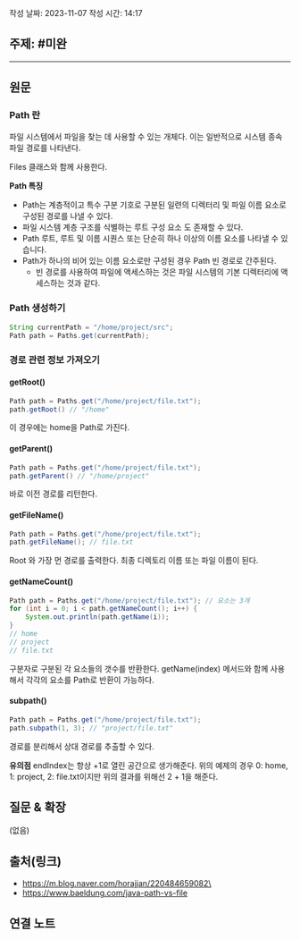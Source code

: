 작성 날짜: 2023-11-07
작성 시간: 14:17

## 주제: #미완

----
## 원문

### Path 란
파일 시스템에서 파일을 찾는 데 사용할 수 있는 개체다. 이는 일반적으로 시스템 종속 파일 경로를 나타낸다.

Files 클래스와 함께 사용한다.

**Path 특징**
- Path는 계층적이고 특수 구분 기호로 구분된 일련의 디렉터리 및 파일 이름 요소로 구성된 경로를 나낼 수 있다.
- 파일 시스템 계층 구조를 식별하는 루트 구성 요소 도 존재할 수 있다.
- Path 루트, 루트 및 이름 시퀀스 또는 단순히 하나 이상의 이름 요소를 나타낼 수 있습니다.
- Path가 하나의 비어 있는 이름 요소로만 구성된 경우 Path 빈 경로로 간주된다.
	- 빈 경로를 사용하여 파일에 액세스하는 것은 파일 시스템의 기본 디렉터리에 액세스하는 것과 같다.

### Path 생성하기

```java
String currentPath = "/home/project/src";
Path path = Paths.get(currentPath);
```


### 경로 관련 정보 가져오기

#### getRoot()

```java
Path path = Paths.get("/home/project/file.txt");
path.getRoot() // "/home"
```

이 경우에는 home을 Path로 가진다.

#### getParent()

```java
Path path = Paths.get("/home/project/file.txt");
path.getParent() // "/home/project"
```
바로 이전 경로를 리턴한다. 


#### getFileName()

```java
Path path = Paths.get("/home/project/file.txt");
path.getFileName(); // file.txt
```

Root 와 가장 먼 경로를 출력한다. 최종 디렉토리 이름 또는 파일 이름이 된다.


#### getNameCount()

```java
Path path = Paths.get("/home/project/file.txt"); // 요소는 3개
for (int i = 0; i < path.getNameCount(); i++) {
	System.out.println(path.getName(i));
}
// home
// project
// file.txt

```

구분자로 구분된 각 요소들의 갯수를 반환한다. getName(index) 메서드와 함께 사용해서 각각의 요소를 Path로 반환이 가능하다.

#### subpath()
```java
Path path = Paths.get("/home/project/file.txt");
path.subpath(1, 3); // "project/file.txt"
```

경로를 분리해서 상대 경로를 추출할 수 있다.

**유의점**
endIndex는 항상 +1로 열린 공간으로 생가해준다.
위의 예제의 경우 0: home, 1: project, 2: file.txt이지만 위의 결과를 위해선 2 + 1을 해준다.


### 

## 질문 & 확장

(없음)

## 출처(링크)
-  https://m.blog.naver.com/horajjan/220484659082\
-  https://www.baeldung.com/java-path-vs-file

## 연결 노트









